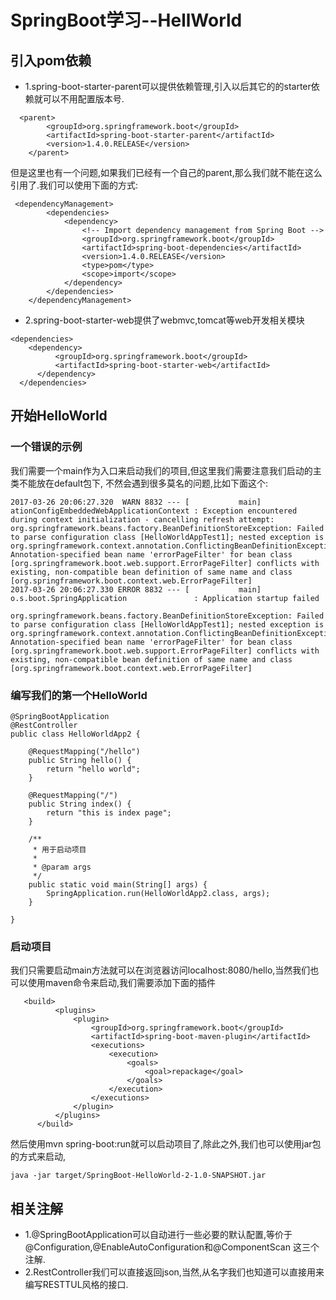 # SpringBoot学习--HellWorld

## 引入pom依赖

+ 1.spring-boot-starter-parent可以提供依赖管理,引入以后其它的的starter依赖就可以不用配置版本号.
```$xslt
  <parent>
        <groupId>org.springframework.boot</groupId>
        <artifactId>spring-boot-starter-parent</artifactId>
        <version>1.4.0.RELEASE</version>
    </parent>
```
但是这里也有一个问题,如果我们已经有一个自己的parent,那么我们就不能在这么引用了.我们可以使用下面的方式:
```$xslt
 <dependencyManagement>
        <dependencies>
            <dependency>
                <!-- Import dependency management from Spring Boot -->
                <groupId>org.springframework.boot</groupId>
                <artifactId>spring-boot-dependencies</artifactId>
                <version>1.4.0.RELEASE</version>
                <type>pom</type>
                <scope>import</scope>
            </dependency>
        </dependencies>
    </dependencyManagement>
```
+ 2.spring-boot-starter-web提供了webmvc,tomcat等web开发相关模块
```$xslt
<dependencies>  
    <dependency>  
          <groupId>org.springframework.boot</groupId>  
          <artifactId>spring-boot-starter-web</artifactId>  
      </dependency>  
  </dependencies>  

```

## 开始HelloWorld

### 一个错误的示例
我们需要一个main作为入口来启动我们的项目,但这里我们需要注意我们启动的主类不能放在default包下,
不然会遇到很多莫名的问题,比如下面这个:
```$xslt
2017-03-26 20:06:27.320  WARN 8832 --- [           main] ationConfigEmbeddedWebApplicationContext : Exception encountered during context initialization - cancelling refresh attempt: org.springframework.beans.factory.BeanDefinitionStoreException: Failed to parse configuration class [HelloWorldAppTest1]; nested exception is org.springframework.context.annotation.ConflictingBeanDefinitionException: Annotation-specified bean name 'errorPageFilter' for bean class [org.springframework.boot.web.support.ErrorPageFilter] conflicts with existing, non-compatible bean definition of same name and class [org.springframework.boot.context.web.ErrorPageFilter]
2017-03-26 20:06:27.330 ERROR 8832 --- [           main] o.s.boot.SpringApplication               : Application startup failed

org.springframework.beans.factory.BeanDefinitionStoreException: Failed to parse configuration class [HelloWorldAppTest1]; nested exception is org.springframework.context.annotation.ConflictingBeanDefinitionException: Annotation-specified bean name 'errorPageFilter' for bean class [org.springframework.boot.web.support.ErrorPageFilter] conflicts with existing, non-compatible bean definition of same name and class [org.springframework.boot.context.web.ErrorPageFilter]
```
### 编写我们的第一个HelloWorld
```$xslt
@SpringBootApplication
@RestController
public class HelloWorldApp2 {

    @RequestMapping("/hello")
    public String hello() {
        return "hello world";
    }

    @RequestMapping("/")
    public String index() {
        return "this is index page";
    }

    /**
     * 用于启动项目
     *
     * @param args
     */
    public static void main(String[] args) {
        SpringApplication.run(HelloWorldApp2.class, args);
    }

}
```
### 启动项目
我们只需要启动main方法就可以在浏览器访问localhost:8080/hello,当然我们也可以使用maven命令来启动,我们需要添加下面的插件
```$xslt
   <build>
          <plugins>
              <plugin>
                  <groupId>org.springframework.boot</groupId>
                  <artifactId>spring-boot-maven-plugin</artifactId>
                  <executions>
                      <execution>
                          <goals>
                              <goal>repackage</goal>
                          </goals>
                      </execution>
                  </executions>
              </plugin>
          </plugins>
      </build>
```
然后使用mvn spring-boot:run就可以启动项目了,除此之外,我们也可以使用jar包的方式来启动,
```aidl
java -jar target/SpringBoot-HelloWorld-2-1.0-SNAPSHOT.jar 
```

## 相关注解
+ 1.@SpringBootApplication可以自动进行一些必要的默认配置,等价于@Configuration,@EnableAutoConfiguration和@ComponentScan
    这三个注解.
+ 2.RestController我们可以直接返回json,当然,从名字我们也知道可以直接用来编写RESTTUL风格的接口.

